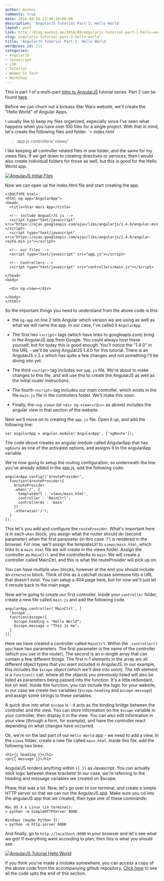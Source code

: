 ```yaml
---
author: Aashni
comments: true
date: 2016-08-20 23:46:26+00:00
description: 'AngularJS Tutorial Part 1: Hello World'
layout: post
link: http://blog.aashni.me/2016/08/angularjs-tutorial-part-1-hello-world/
slug: angularjs-tutorial-part-1-hello-world
title: 'AngularJS Tutorial Part 1: Hello World'
wordpress_id: 211
categories:
- AngularJS
- Javascript
- LSH
- Tutorial
- Women In Tech
- Workshop
---
```


This is part 1 of a multi-part [Intro to AngularJS](http://blog.aashni.me/2016/08/angularjs-an-introduction/) tutorial series. Part 2 can be found [here](http://blog.aashni.me/2016/08/angularjs-tutorial-part-2-introducing-the-star-wars-api-and-angular-services).



Before we can churn out a kickass Star Wars website, we'll create the "Hello World" of Angular Apps.

I usually like to keep my files organized, especially since I've seen what happens when you have over 100 files for a single project. With that in mind, let's create the following files and folder.
`> index.html
> app.js
> controllers/
> views/`

I like keeping all controller related files in one folder, and the same for my views files. If we get down to creating directives or services, then I would also create individual folders for those as well, but this is good for the Hello World app.

[![AngularJS Initial Files](http://blog.aashni.me/wp-content/uploads/2016/08/angularjs_tutorial_files.png)](http://blog.aashni.me/wp-content/uploads/2016/08/angularjs_tutorial_files.png)

Now we can open up the index.html file and start creating the app.

    
    
    <!DOCTYPE html>
    <html ng-app="AngularApp">
    <head>
      <title>Star Wars App</title>
    
      <!-- include AngualrJS js -->
      <script type="text/javascript" src="https://ajax.googleapis.com/ajax/libs/angularjs/1.4.0/angular.min.js"></script>
      <script type="text/javascript" src="https://ajax.googleapis.com/ajax/libs/angularjs/1.4.0/angular-route.min.js"></script>
    
      <!-- our files -->
      <script type="text/javascript" src="app.js"></script>
    
      <!-- Controllers -->
      <script type="text/javascript" src="controllers/main.js"></script>
    
    </head>
    <body>
    
      <div ng-view></div>
    
    </body>
    </html>
    



So the important things you need to understand from the above code is this:


  * the `ng-app` on line 2 tells Angular which version we are using as well as what we will name the app. In our case, I've called it `AngularApp`


  * The first two `<script>` tags (which have links to googleapis.com) bring in the AngularJS app from Google. You could always host these yourself, but for today this is good enough. You'll notice the "1.4.0" in the URL - we'll be using AngularJS 1.4.0 for this tutorial. There is an AngularJS v 2.x which has quite a few changes and not something I'll be diving into yet.


  * The third `<script>` tag includes our `app.js` file. We're about to make changes to this file, and will use this to create the AngularJS as well as the initial router instructions.


  * The fourth `<script>` tag includes our main controller, which exists in the file `main.js` file in the controllers folder. We'll make this soon.


  * Finally, the `<ng-view>` (or `<div ng-view></div>` as above) includes the angular view in that section of the website.


Next we'll move on to creating the `app.js` file. Open it up, and add the following line:


    
    
    var angularApp = angular.module('AngularApp', ['ngRoute']);
    



The code above creates an angular module called AngularApp that has `ngRoute` as one of the activated options, and assigns it to the angularApp variable.

We're now going to setup the routing configuration, so underneath the line you've already added in the app.js, add the following code:


    
    
    angularApp.config(['$routeProvider',
      function($routeProvider){
        $routeProvider
        .when('/', {
          templateUrl : 'views/main.html',
          controller : 'MainCtrl',
          controllerAs : 'main'
        })
        .otherwise('/');
      }
    ]);
    



This let's you add and configure the `routeProvider`. What's important here is in each `when` block, you assign what the router should do (second parameter) when the first parameter (in this case '/') is rendered in the browser. For now, we'll assign the templateUrl to `views/main.html`, which links to a `main.html` file we will create in the views folder. Assign the controller as `MainCtrl` and the controllerAs to `main`. We will create a controller called MainCtrl, and this is what the routeProvider will pick up on.

You can have multiple `when` blocks, however at the end you should include an `otherwise` block. Think of this as a catchall incase someone hits a URL that doesn't exist. You can setup a 404 page here, but for now we'll just let it reroute back to the main page.

Now we're going to create our first controller. Inside your `controller` folder, create a new file called `main.js` and add the following code.


    
    
    angularApp.controller('MainCtrl', [ 
      '$scope',
      function($scope){
        $scope.heading = "Hello World";
        $scope.message = "This is me";
      }
    ]);
    


Here we have created a controller called `MainCtrl`. Within the `.controller()` you have two parameters. The first parameter is the name of the controller (which you use in the router). The second is an n-length array that can contain a few different things. The first n-1 elements in the array are all different object types that you want included in AngularJS. In our example, this includes the `$scope` object (which we'll dive into soon). The nth element is a `function()` call, where all the objects you previously listed will also be listed as parameters being passed into the function. It's a little redundant, but oh well. Inside this function, you can include the logic for your website, in our case we create two variables (`$scope.heading` and `$scope.message`) and assign some strings to these variables. 

A quick dive into what `$scope` is - it acts as the binding bridge between the controller and the view. You can store information on the `$scope` variable in your controller, then display it in the view. You can also edit information in your view (through a form, for example), and have the controller react depending on what changes have occurred. 

Ok, we're on the last part of our `Hello World` app - we need to add a view. In the `views` folder, create a new file called `main.html`. Inside this file, add the following two lines:


    
    
    <h1>{{ heading }}</h1>
    <p>{{ message }}</h1>
    



AngularJS renders anything within `{{ }}` as Javascript. You can actually stick logic between these brackets! In our case, we're referring to the heading and message variables we created on $scope.

Phew, that was a lot. Now, let's go over to our terminal, and create a simple HTTP server so that we can run the AngularJS app. Make sure you cd into the angularJS app that we created, then type one of these commands:


    
    
    Mac OS X & Linux (in terminal):
    > python -m SimpleHTTPServer 8000
    
    Windows (maybe Python 3):
    > python -m http.server 8000
    



And finally, go to `http://localhost:8000` in your browser and let's see what we got! If everything went according to plan, then this is what you should see.

[![AngularJS Tutorial Hello World](http://blog.aashni.me/wp-content/uploads/2016/08/angularjs-hello-world.png)](http://blog.aashni.me/wp-content/uploads/2016/08/angularjs-hello-world.png)

If you think you've made a mistake somewhere, you can access a copy of the above code from the accompanying github repository. [Click here](https://github.com/aashnisshah/lsh_angularjs_tutorial/commit/14dc5a4ac18510dc53906b8d162b91c9860abc66) to see all the code upto the end of this section.
